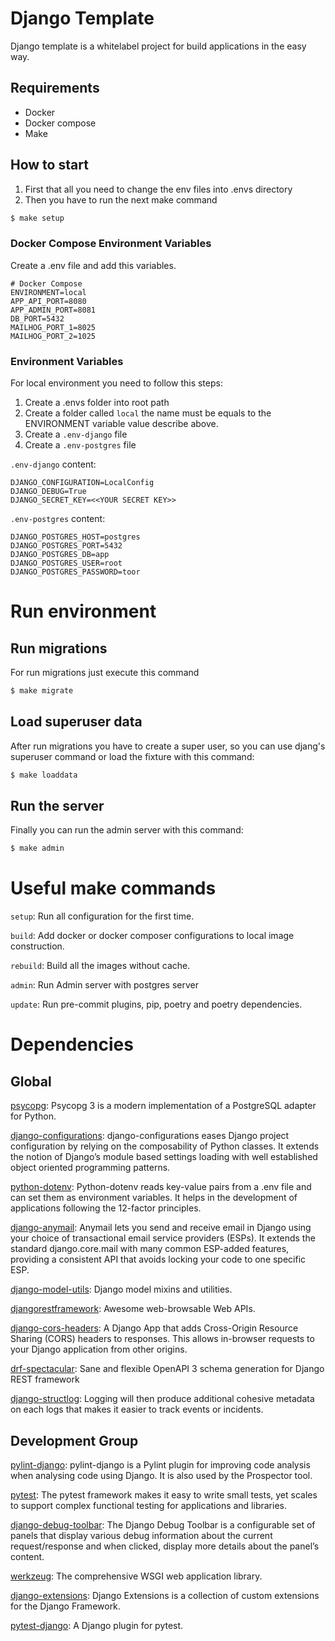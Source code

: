 # Django Template

Django template is a whitelabel project for build applications in the easy way.

## Requirements
- Docker
- Docker compose
- Make

## How to start
1. First that all you need to change the env files into .envs directory
2. Then you have to run the next make command

```bash
$ make setup
```

### Docker Compose Environment Variables
Create a .env file and add this variables.

```
# Docker Compose
ENVIRONMENT=local
APP_API_PORT=8080
APP_ADMIN_PORT=8081
DB_PORT=5432
MAILHOG_PORT_1=8025
MAILHOG_PORT_2=1025
```

### Environment Variables
For local environment you need to follow this steps:

1. Create a .envs folder into root path
2. Create a folder called `local` the name must be equals to the ENVIRONMENT variable value describe above.
3. Create a `.env-django` file
4. Create a `.env-postgres` file

`.env-django` content:
```
DJANGO_CONFIGURATION=LocalConfig
DJANGO_DEBUG=True
DJANGO_SECRET_KEY=<<YOUR SECRET KEY>>
```
`.env-postgres` content:
```
DJANGO_POSTGRES_HOST=postgres
DJANGO_POSTGRES_PORT=5432
DJANGO_POSTGRES_DB=app
DJANGO_POSTGRES_USER=root
DJANGO_POSTGRES_PASSWORD=toor
```

# Run environment

## Run migrations
For run migrations just execute this command

```bash
$ make migrate
```

## Load superuser data
After run migrations you have to create a super user, so you can use djang's superuser command or load the fixture with this command:

```bash
$ make loaddata
```

## Run the server
Finally you can run the admin server with this command:

```bash
$ make admin
```

# Useful make commands
`setup`: Run all configuration for the first time.

`build`: Add docker or docker composer configurations to local image construction.

`rebuild`: Build all the images without cache.

`admin`: Run Admin server with postgres server

`update`: Run pre-commit plugins, pip, poetry and poetry dependencies.

# Dependencies

## Global

[psycopg](https://pypi.org/project/psycopg/): Psycopg 3 is a modern implementation of a PostgreSQL adapter for Python.

[django-configurations](https://django-configurations.readthedocs.io/en/stable/patterns.html): django-configurations eases Django project configuration by relying on the composability of Python classes. It extends the notion of Django’s module based settings loading with well established object oriented programming patterns.

[python-dotenv](https://pypi.org/project/python-dotenv/): Python-dotenv reads key-value pairs from a .env file and can set them as environment variables. It helps in the development of applications following the 12-factor principles.

[django-anymail](https://pypi.org/project/django-anymail/): Anymail lets you send and receive email in Django using your choice of transactional email service providers (ESPs). It extends the standard django.core.mail with many common ESP-added features, providing a consistent API that avoids locking your code to one specific ESP.

[django-model-utils](https://pypi.org/project/django-model-utils/): Django model mixins and utilities.

[djangorestframework](https://pypi.org/project/djangorestframework/): Awesome web-browsable Web APIs.

[django-cors-headers](https://pypi.org/project/django-cors-headers/): A Django App that adds Cross-Origin Resource Sharing (CORS) headers to responses. This allows in-browser requests to your Django application from other origins.

[drf-spectacular](https://pypi.org/project/drf-spectacular/): Sane and flexible OpenAPI 3 schema generation for Django REST framework

[django-structlog](https://django-structlog.readthedocs.io/en/latest/): Logging will then produce additional cohesive metadata on each logs that makes it easier to track events or incidents.


## Development Group
[pylint-django](https://pypi.org/project/pylint-django/): pylint-django is a Pylint plugin for improving code analysis when analysing code using Django. It is also used by the Prospector tool.

[pytest](https://pypi.org/project/pytest/): The pytest framework makes it easy to write small tests, yet scales to support complex functional testing for applications and libraries.

[django-debug-toolbar](https://pypi.org/project/django-debug-toolbar/): The Django Debug Toolbar is a configurable set of panels that display various debug information about the current request/response and when clicked, display more details about the panel’s content.

[werkzeug](https://pypi.org/project/Werkzeug/): The comprehensive WSGI web application library.

[django-extensions](https://pypi.org/project/django-extensions/): Django Extensions is a collection of custom extensions for the Django Framework.

[pytest-django](https://pypi.org/project/pytest-django/): A Django plugin for pytest.
